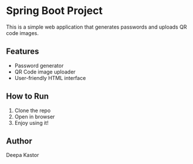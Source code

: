 # Spring Boot Project

This is a simple web application that generates passwords and uploads QR code images.

## Features

- Password generator
- QR Code image uploader
- User-friendly HTML interface

## How to Run

1. Clone the repo
2. Open in browser
3. Enjoy using it!

## Author

Deepa Kastor
